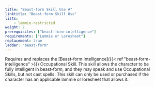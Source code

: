 ```yaml
---
title: "Beast-form Skill Use #"
linktitle: "Beast-form Skill Use"
lists:
    - lammie-restricted
weight: 2
prerequisites: ["beast-form-intelligence"]
requirements: ["Lammie or Loresheet"]
replacement: true
ladder: "beast-form"
---
```

Requires and replaces the [Beast-form Intelligence]({{< ref "beast-form-intelligence" >}}) Occupational Skill. This skill allows the character to be fully intelligent in beast-form, and they may speak and use Occupational Skills, but not cast spells. This skill can only be used or purchased if the character has an applicable lammie or loresheet that allows it.